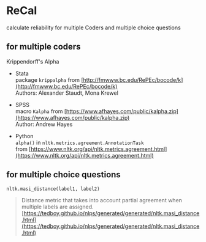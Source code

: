 # ReCal
calculate reliability for multiple Coders and multiple choice questions

## for multiple coders
Krippendorff's Alpha
- Stata<br>
  package ```krippalpha``` from [http://fmwww.bc.edu/RePEc/bocode/k](http://fmwww.bc.edu/RePEc/bocode/k)   <br>
  Authors: Alexander Staudt, Mona Krewel   <br>

- SPSS<br>
  macro ```Kalpha``` from [https://www.afhayes.com/public/kalpha.zip](https://www.afhayes.com/public/kalpha.zip)<br>
  Author: Andrew Hayes   <br>

- Python<br>
  ```alpha()``` in ```nltk.metrics.agreement.AnnotationTask```   <br>
  from [https://www.nltk.org/api/nltk.metrics.agreement.html](https://www.nltk.org/api/nltk.metrics.agreement.html)   <br>

## for multiple choice questions
```
nltk.masi_distance(label1, label2)
```
> Distance metric that takes into account partial agreement when multiple labels are assigned.
[https://tedboy.github.io/nlps/generated/generated/nltk.masi_distance.html](https://tedboy.github.io/nlps/generated/generated/nltk.masi_distance.html)
